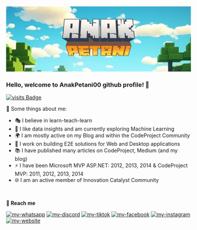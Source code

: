 <a href=""><img src="img/1000193087.jpg" alt="my-whatsapp"/></a>

###  Hello, welcome to AnakPetani00 github profile! 👋

[![visits Badge](https://badges.pufler.dev/visits/anakpetani13/anakpetani13)](https://badges.pufler.dev/visits/anakpetani13/anakpetani13)

🎑 Some things about me:
- 🎭 I believe in learn-teach-learn</li>
- 🔭 I like data insights and am currently exploring Machine Learning</li>
- 🌍 I am mostly active on my Blog and within the CodeProject Community</li>
- 💬 I work on building E2E solutions for Web and Desktop applications</li>
- 📚 I have published many articles on CodeProject, Medium (and my blog)</li>
- ⚡  I have been Microsoft MVP ASP.NET: 2012, 2013, 2014 & CodeProject MVP: 2011, 2012, 2013, 2014</li>
- 🌐 I am an active member of Innovation Catalyst Community</li>
<br/>

**🎑 Reach me**
<p align="left"> 
<a href="https://wa.me/+6285215864522"><img src="https://img.shields.io/badge/WhatsApp-green" alt="my-whatsapp"/></a>
<a href="https://discordapp.com/users/363175391495716887"><img src="https://img.shields.io/badge/Discord-ba03fc" alt="my-discord"/></a>
<a href="https://www.tiktok.com/@anakpetani00"><img src="https://img.shields.io/badge/TikTok-grey" alt="my-tiktok"/></a>
<a href="https://web.facebook.com/profile.php?id=100083695556105"><img src="https://img.shields.io/badge/Facebook-blue" alt="my-facebook"/></a>
<a href="https://www.instagram.com/toeep_"><img src="https://img.shields.io/badge/Instagram-fc03a1" alt="my-instagram"/></a>
<a href="https://learnbyinsight.com"><img src="https://img.shields.io/badge/Website-red" alt="my-website"/></a>
</p>
